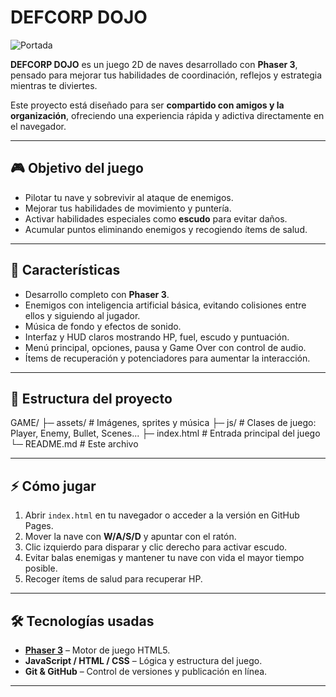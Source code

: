 # DEFCORP DOJO

![Portada](assets/screenshot.jpg)  

**DEFCORP DOJO** es un juego 2D de naves desarrollado con **Phaser 3**, pensado para mejorar tus habilidades de coordinación, reflejos y estrategia mientras te diviertes.  

Este proyecto está diseñado para ser **compartido con amigos y la organización**, ofreciendo una experiencia rápida y adictiva directamente en el navegador.  

---

## 🎮 Objetivo del juego

- Pilotar tu nave y sobrevivir al ataque de enemigos.
- Mejorar tus habilidades de movimiento y puntería.
- Activar habilidades especiales como **escudo** para evitar daños.
- Acumular puntos eliminando enemigos y recogiendo ítems de salud.

---

## 🚀 Características

- Desarrollo completo con **Phaser 3**.
- Enemigos con inteligencia artificial básica, evitando colisiones entre ellos y siguiendo al jugador.
- Música de fondo y efectos de sonido.
- Interfaz y HUD claros mostrando HP, fuel, escudo y puntuación.
- Menú principal, opciones, pausa y Game Over con control de audio.
- Ítems de recuperación y potenciadores para aumentar la interacción.

---

## 📂 Estructura del proyecto

  GAME/
  ├─ assets/ # Imágenes, sprites y música
  ├─ js/ # Clases de juego: Player, Enemy, Bullet, Scenes...
  ├─ index.html # Entrada principal del juego
  └─ README.md # Este archivo


  
---

## ⚡ Cómo jugar

1. Abrir `index.html` en tu navegador o acceder a la versión en GitHub Pages.
2. Mover la nave con **W/A/S/D** y apuntar con el ratón.
3. Clic izquierdo para disparar y clic derecho para activar escudo.
4. Evitar balas enemigas y mantener tu nave con vida el mayor tiempo posible.
5. Recoger ítems de salud para recuperar HP.

---

## 🛠 Tecnologías usadas

- **[Phaser 3](https://phaser.io/phaser3)** – Motor de juego HTML5.
- **JavaScript / HTML / CSS** – Lógica y estructura del juego.
- **Git & GitHub** – Control de versiones y publicación en línea.

---
